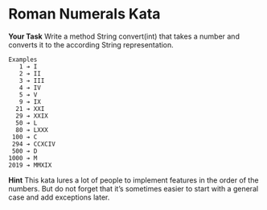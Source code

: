 # Roman Numerals Kata

__Your Task__
Write a method String convert(int) that takes a number and converts it to the according String representation.

```
Examples
   1 ➔ I
   2 ➔ II
   3 ➔ III
   4 ➔ IV
   5 ➔ V
   9 ➔ IX
  21 ➔ XXI
  29 ➔ XXIX
  50 ➔ L
  80 ➔ LXXX
 100 ➔ C
 294 ➔ CCXCIV
 500 ➔ D
1000 ➔ M
2019 ➔ MMXIX
```

__Hint__
This kata lures a lot of people to implement features in the order of the numbers. But do not forget that it’s sometimes easier to start with a general case and add exceptions later.